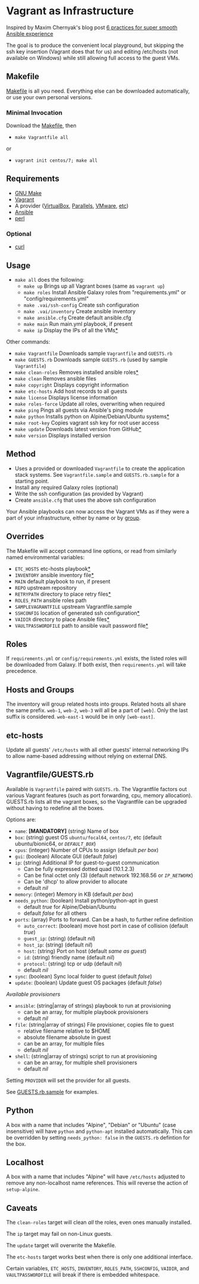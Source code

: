 # Vagrant as Infrastructure

Inspired by Maxim Chernyak's blog post
[6 practices for super smooth Ansible experience][6P]

The goal is to produce the convenient local playground, but skipping the ssh
key insertion (Vagrant does that for us) and editing /etc/hosts (not available
on Windows) while still allowing full access to the guest VMs.

## Makefile

[Makefile][MF] is all you need. Everything else can be downloaded automatically,
or use your own personal versions.

### Minimal Invocation

Download the [Makefile][MF], then

* `make Vagrantfile all`

or
* `vagrant init centos/7; make all`

## Requirements

* [GNU Make][M]
* [Vagrant][V]
* A provider ([VirtualBox][VB], [Parallels][PL], [VMware][VM], [etc][OP])
* [Ansible][A]
* [perl][P]

### Optional

* [curl][C]

## Usage

* `make all` does the following:
   * `make up` Brings up all Vagrant boxes (same as `vagrant up`)
   * `make roles` Install Ansible Galaxy roles from "requirements.yml" or "config/requirements.yml"
   * `make .vai/ssh-config` Create ssh configuration
   * `make .vai/inventory` Create ansible inventory
   * `make ansible.cfg` Create default ansible.cfg
   * `make main` Run main.yml playbook, if present
   * `make ip` Display the IPs of all the VMs[\*](#caveats)

Other commands:

* `make Vagrantfile` Downloads sample `Vagrantfile` and `GUESTS.rb`
* `make GUESTS.rb` Downloads sample `GUESTS.rb` (used by sample `Vagrantfile`)
* `make clean-roles` Removes installed ansible roles[\*](#caveats)
* `make clean` Removes ansible files
* `make copyright` Displays copyright information
* `make etc-hosts` Add host records to all guests
* `make license` Displays license information
* `make roles-force` Update all roles, overwriting when required
* `make ping` Pings all guests via Ansible's ping module
* `make python` Installs python on Alpine/Debian/Ubuntu systems[\*](#python)
* `make root-key` Copies vagrant ssh key for root user access
* `make update` Downloads latest version from GitHub[\*](#caveats)
* `make version` Displays installed version

## Method

* Uses a provided or downloaded `Vagrantfile` to create the application stack
  systems. See `Vagrantfile.sample` and `GUESTS.rb.sample` for a starting point.
* Install any required Galaxy roles (optional)
* Write the ssh configuration (as provided by Vagrant)
* Create `ansible.cfg` that uses the above ssh configuration

Your Ansible playbooks can now access the Vagrant VMs as if they were a part
of your infrastructure, either by name or by [group](#hosts-and-groups).

## Overrides

The Makefile will accept command line options, or read from similarly named
environmental variables:

* `ETC_HOSTS` etc-hosts playbook[\*](#caveats)
* `INVENTORY` ansible inventory file[\*](#caveats)
* `MAIN` default playbook to run, if present
* `REPO` upstream repository
* `RETRYPATH` directory to place retry files[\*](#caveats)
* `ROLES_PATH` ansible roles path
* `SAMPLEVAGRANTFILE` upstream Vagrantfile.sample
* `SSHCONFIG` location of generated ssh configuration[\*](#caveats)
* `VAIDIR` directory to place Ansible files[\*](#caveats)
* `VAULTPASSWORDFILE` path to ansible vault password file[\*](#caveats)

## Roles

If `requirements.yml` or `config/requirements.yml` exists, the listed roles
will be downloaded from Galaxy. If both exist, then `requirements.yml` will
take precedence.

## Hosts and Groups

The inventory will group related hosts into groups. Related hosts all share
the same prefix. `web-1`, `web-2`, `web-3` will all be a part of `[web]`. Only
the last suffix is considered. `web-east-1` would be in only `[web-east]`.

## etc-hosts

Update all guests' `/etc/hosts` with all other guests' internal networking IPs
to allow name-based addressing without relying on external DNS.

## Vagrantfile/GUESTS.rb

Available is `Vagrantfile` paired with `GUESTS.rb`. The Vagrantfile factors
out various Vagrant features (such as port forwarding, cpu, memory allocation).
GUESTS.rb lists all the vagrant boxes, so the Vagrantfile can be upgraded
without having to redefine all the boxes.

Options are:
- `name`: **[MANDATORY]** (string) Name of box
- `box`: (string) guest OS `ubuntu/focal64`, `centos/7`, etc
  (default ubuntu/bionic64, or _`DEFAULT_BOX`_)
- `cpus`: (integer) Number of CPUs to assign (default _per box_)
- `gui`: (boolean) Allocate GUI (default _false_)
- `ip`: (string) Additional IP for guest-to-guest communication
  - Can be fully expressed dotted quad (10.1.2.3)
  - Can be final octet only (3)
    (default network 192.168.56 or _`IP_NETWORK`_)
  - Can be 'dhcp' to allow provider to allocate
  - default _nil_
- `memory`: (integer) Memory in KB (default _per box_)
- `needs_python`: (boolean) Install python/python-apt in guest
  - default _true_ for Alpine/Debian/Ubuntu
  - default _false_ for all others
- `ports`: (array) Ports to forward. Can be a hash, to further refine definition
  - `auto_correct`: (boolean) move host port in case of collision (default _true_)
  - `guest_ip`: (string) (default _nil_)
  - `host_ip`: (string) (default _nil_)
  - `host`: (string) Port on host (default _same as guest_)
  - `id`: (string) friendly name (default _nil_)
  - `protocol`: (string) tcp or udp (default _nil_)
  - default _nil_
- `sync`: (boolean) Sync local folder to guest (default _false_)
- `update`: (boolean) Update guest OS packages (default _false_)

_Available provisioners_
- `ansible`: (string|array of strings) playbook to run at provisioning
  - can be an array, for multiple playbook provisioners
  - default _nil_
- `file`: (string|array of strings) File provisioner, copies file to guest
  - relative filename relative to $HOME
  - absolute filename absolute in guest
  - can be an array, for multiple files
  - default _nil_
- `shell`: (string|array of strings) script to run at provisioning
  - can be an array, for multiple shell provisioners
  - default _nil_

Setting `PROVIDER` will set the provider for all guests.

See [GUESTS.rb.sample][G] for examples.

## Python

A box with a name that includes "Alpine", "Debian" or "Ubuntu" (case
insensitive) will have `python` and `python-apt` installed automatically. This
can be overridden by setting `needs_python: false` in the `GUESTS.rb` defintion
for the box.

## Localhost

A box with a name that includes "Alpine" will have `/etc/hosts` adjusted to
remove any non-localhost name references. This will reverse the action of
`setup-alpine`.

## Caveats

The `clean-roles` target will clean _all_ the roles, even ones manually
installed.

The `ip` target may fail on non-Linux guests.

The `update` target will overwrite the Makefile.

The `etc-hosts` target works best when there is only one additional interface.

Certain variables, `ETC_HOSTS`, `INVENTORY`, `ROLES_PATH`, `SSHCONFIG`,
`VAIDIR`, and `VAULTPASSWORDFILE` will break if there is embedded whitespace.

<!-- References -->
[6P]: http://hakunin.com/six-ansible-practices
[A]: https://github.com/ansible/ansible
[C]: https://curl.haxx.se/
[G]: https://raw.githubusercontent.com/jhriv/vagrant-as-infrastructure/master/GUESTS.rb.sample
[MF]: https://raw.githubusercontent.com/jhriv/vagrant-as-infrastructure/master/Makefile
[M]: https://www.gnu.org/software/make/
[OP]: https://www.vagrantup.com/docs/providers/
[P]: https://www.perl.org/get.html
[PL]: https://www.parallels.com/
[VB]: https://www.virtualbox.org/wiki/Downloads
[V]: https://www.vagrantup.com/downloads.html
[VM]: https://www.vmware.com/
